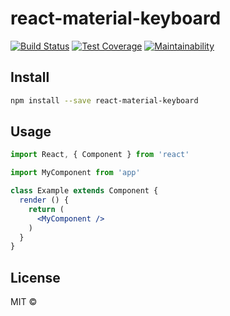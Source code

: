 # react-material-keyboard

>

[![Build Status](https://travis-ci.org/henroca/react-material-keyboard.svg?branch=master)](https://travis-ci.org/henroca/react-material-keyboard)
[![Test Coverage](https://api.codeclimate.com/v1/badges/a52e61e0c3a5b9764de8/test_coverage)](https://codeclimate.com/github/henroca/react-material-keyboard/test_coverage)
[![Maintainability](https://api.codeclimate.com/v1/badges/a52e61e0c3a5b9764de8/maintainability)](https://codeclimate.com/github/henroca/react-material-keyboard/maintainability)


## Install

```bash
npm install --save react-material-keyboard
```

## Usage

```jsx
import React, { Component } from 'react'

import MyComponent from 'app'

class Example extends Component {
  render () {
    return (
      <MyComponent />
    )
  }
}
```

## License

MIT © [](https://github.com/)
